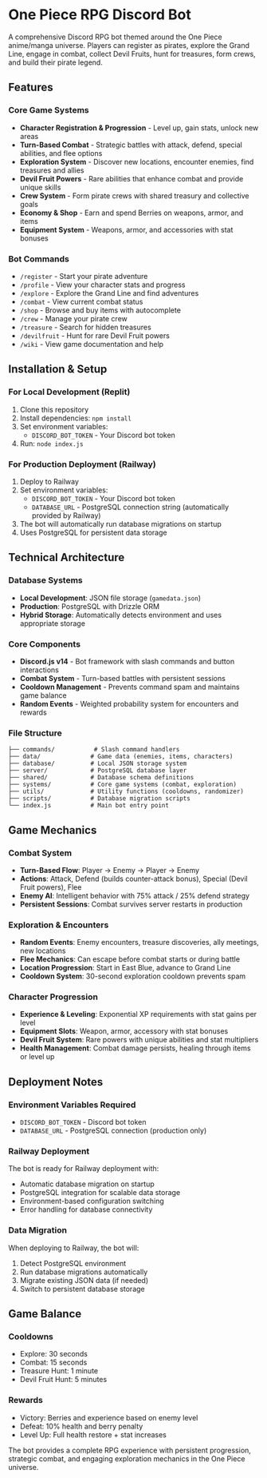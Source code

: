 # One Piece RPG Discord Bot

A comprehensive Discord RPG bot themed around the One Piece anime/manga universe. Players can register as pirates, explore the Grand Line, engage in combat, collect Devil Fruits, hunt for treasures, form crews, and build their pirate legend.

## Features

### Core Game Systems
- **Character Registration & Progression** - Level up, gain stats, unlock new areas
- **Turn-Based Combat** - Strategic battles with attack, defend, special abilities, and flee options
- **Exploration System** - Discover new locations, encounter enemies, find treasures and allies
- **Devil Fruit Powers** - Rare abilities that enhance combat and provide unique skills
- **Crew System** - Form pirate crews with shared treasury and collective goals
- **Economy & Shop** - Earn and spend Berries on weapons, armor, and items
- **Equipment System** - Weapons, armor, and accessories with stat bonuses

### Bot Commands
- `/register` - Start your pirate adventure
- `/profile` - View your character stats and progress
- `/explore` - Explore the Grand Line and find adventures
- `/combat` - View current combat status
- `/shop` - Browse and buy items with autocomplete
- `/crew` - Manage your pirate crew
- `/treasure` - Search for hidden treasures
- `/devilfruit` - Hunt for rare Devil Fruit powers
- `/wiki` - View game documentation and help

## Installation & Setup

### For Local Development (Replit)
1. Clone this repository
2. Install dependencies: `npm install`
3. Set environment variables:
   - `DISCORD_BOT_TOKEN` - Your Discord bot token
4. Run: `node index.js`

### For Production Deployment (Railway)
1. Deploy to Railway
2. Set environment variables:
   - `DISCORD_BOT_TOKEN` - Your Discord bot token
   - `DATABASE_URL` - PostgreSQL connection string (automatically provided by Railway)
3. The bot will automatically run database migrations on startup
4. Uses PostgreSQL for persistent data storage

## Technical Architecture

### Database Systems
- **Local Development**: JSON file storage (`gamedata.json`)
- **Production**: PostgreSQL with Drizzle ORM
- **Hybrid Storage**: Automatically detects environment and uses appropriate storage

### Core Components
- **Discord.js v14** - Bot framework with slash commands and button interactions
- **Combat System** - Turn-based battles with persistent sessions
- **Cooldown Management** - Prevents command spam and maintains game balance
- **Random Events** - Weighted probability system for encounters and rewards

### File Structure
```
├── commands/           # Slash command handlers
├── data/              # Game data (enemies, items, characters)
├── database/          # Local JSON storage system
├── server/            # PostgreSQL database layer
├── shared/            # Database schema definitions
├── systems/           # Core game systems (combat, exploration)
├── utils/             # Utility functions (cooldowns, randomizer)
├── scripts/           # Database migration scripts
└── index.js           # Main bot entry point
```

## Game Mechanics

### Combat System
- **Turn-Based Flow**: Player → Enemy → Player → Enemy
- **Actions**: Attack, Defend (builds counter-attack bonus), Special (Devil Fruit powers), Flee
- **Enemy AI**: Intelligent behavior with 75% attack / 25% defend strategy
- **Persistent Sessions**: Combat survives server restarts in production

### Exploration & Encounters
- **Random Events**: Enemy encounters, treasure discoveries, ally meetings, new locations
- **Flee Mechanics**: Can escape before combat starts or during battle
- **Location Progression**: Start in East Blue, advance to Grand Line
- **Cooldown System**: 30-second exploration cooldown prevents spam

### Character Progression
- **Experience & Leveling**: Exponential XP requirements with stat gains per level
- **Equipment Slots**: Weapon, armor, accessory with stat bonuses
- **Devil Fruit System**: Rare powers with unique abilities and stat multipliers
- **Health Management**: Combat damage persists, healing through items or level up

## Deployment Notes

### Environment Variables Required
- `DISCORD_BOT_TOKEN` - Discord bot token
- `DATABASE_URL` - PostgreSQL connection (production only)

### Railway Deployment
The bot is ready for Railway deployment with:
- Automatic database migration on startup
- PostgreSQL integration for scalable data storage
- Environment-based configuration switching
- Error handling for database connectivity

### Data Migration
When deploying to Railway, the bot will:
1. Detect PostgreSQL environment
2. Run database migrations automatically
3. Migrate existing JSON data (if needed)
4. Switch to persistent database storage

## Game Balance

### Cooldowns
- Explore: 30 seconds
- Combat: 15 seconds  
- Treasure Hunt: 1 minute
- Devil Fruit Hunt: 5 minutes

### Rewards
- Victory: Berries and experience based on enemy level
- Defeat: 10% health and berry penalty
- Level Up: Full health restore + stat increases

The bot provides a complete RPG experience with persistent progression, strategic combat, and engaging exploration mechanics in the One Piece universe.